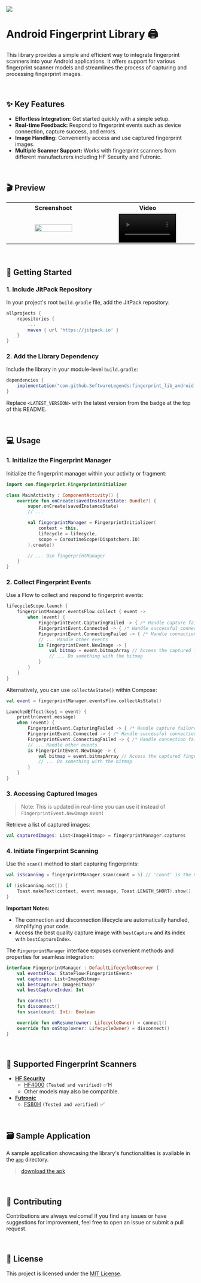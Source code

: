 [![](https://jitpack.io/v/SoftwareLegends/fingerprint_lib_android.svg)](https://jitpack.io/#SoftwareLegends/fingerprint_lib_android)

# Android Fingerprint Library 🖨️

This library provides a simple and efficient way to integrate fingerprint scanners into your Android applications. It offers support for various fingerprint scanner models and streamlines the process of capturing and processing fingerprint images.

<br/>

## ✨ Key Features

- **Effortless Integration:** Get started quickly with a simple setup.
- **Real-time Feedback:** Respond to fingerprint events such as device connection, capture success, and errors.
- **Image Handling:**  Conveniently access and use captured fingerprint images.
- **Multiple Scanner Support:**  Works with fingerprint scanners from different manufacturers including HF Security and Futronic.


<br/>

## 🎬 Preview

<table>
  <tr>
    <th>Screenshoot</th>
    <th>Video</th>
  </tr>
  <tr align="center">
    <td width="50%"> <img src="https://github.com/user-attachments/assets/9c5c7467-f6d6-475a-a90b-4539e64cbcc4" width="65%"/> </td>
    <td width="50%"> <video src="https://github.com/user-attachments/assets/779f1bb5-38f8-40a5-8d58-70842ab2c399" width="65%"/> </td>
  </tr>
</table>

<br/>

## 🚀 Getting Started

### 1. Include JitPack Repository

In your project's root `build.gradle` file, add the JitPack repository:

```gradle
allprojects {
    repositories {
        ...
        maven { url 'https://jitpack.io' } 
    }
}
```

### 2. Add the Library Dependency

Include the library in your module-level `build.gradle`:

```gradle
dependencies {
    implementation("com.github.SoftwareLegends:fingerprint_lib_android:<LATEST_VERSION>") 
}
```

Replace `<LATEST_VERSION>` with the latest version from the badge at the top of this README.

<br/>

## 💻 Usage

### 1. Initialize the Fingerprint Manager

Initialize the fingerprint manager within your activity or fragment:

```kotlin
import com.fingerprint.FingerprintInitializer

class MainActivity : ComponentActivity() {
    override fun onCreate(savedInstanceState: Bundle?) {
        super.onCreate(savedInstanceState)
        // ... 

        val fingerprintManager = FingerprintInitializer(
            context = this,
            lifecycle = lifecycle, 
            scope = CoroutineScope(Dispatchers.IO) 
        ).create()

        // ... Use fingerprintManager
    }
}
```

### 2. Collect Fingerprint Events

Use a Flow to collect and respond to fingerprint events:

```kotlin
lifecycleScope.launch {
    fingerprintManager.eventsFlow.collect { event ->
        when (event) {
            FingerprintEvent.CapturingFailed -> { /* Handle capture failure */ }
            FingerprintEvent.Connected -> { /* Handle successful connection */ }
            FingerprintEvent.ConnectingFailed -> { /* Handle connection failure */ }
            // ... Handle other events
            is FingerprintEvent.NewImage -> { 
                val bitmap = event.bitmapArray // Access the captured fingerprint image
                // ... Do something with the bitmap
            }
        }
    }
}
```

Alternatively, you can use `collectAsState()` within Compose:

```kotlin
val event = fingerprintManager.eventsFlow.collectAsState()

LaunchedEffect(key1 = event) {
    println(event.message)
    when (event) {
        FingerprintEvent.CapturingFailed -> { /* Handle capture failure */ }
        FingerprintEvent.Connected -> { /* Handle successful connection */ }
        FingerprintEvent.ConnectingFailed -> { /* Handle connection failure */ }
        // ... Handle other events
        is FingerprintEvent.NewImage -> { 
            val bitmap = event.bitmapArray // Access the captured fingerprint image
            // ... Do something with the bitmap
        }
    }
}
```

### 3. Accessing Captured Images

> Note: This is updated in real-time you can use it instead of `FingerprintEvent.NewImage` event

Retrieve a list of captured images: 

```kotlin
val capturedImages: List<ImageBitmap> = fingerprintManager.captures 
```

### 4. Initiate Fingerprint Scanning

Use the `scan()` method to start capturing fingerprints:

```kotlin
val isScanning = fingerprintManager.scan(count = 5) // 'count' is the number of desired captures

if (isScanning.not()) { 
    Toast.makeText(context, event.message, Toast.LENGTH_SHORT).show() 
}
```

**Important Notes:**

- The connection and disconnection lifecycle are automatically handled, simplifying your code.
- Access the best quality capture image with `bestCapture` and its index with `bestCaptureIndex`.

The `FingerprintManager` interface exposes convenient methods and properties for seamless integration:

```kotlin
interface FingerprintManager : DefaultLifecycleObserver {
    val eventsFlow: StateFlow<FingerprintEvent>
    val captures: List<ImageBitmap>
    val bestCapture: ImageBitmap?
    val bestCaptureIndex: Int

    fun connect()
    fun disconnect()
    fun scan(count: Int): Boolean

    override fun onResume(owner: LifecycleOwner) = connect()
    override fun onStop(owner: LifecycleOwner) = disconnect()
}
```

<br/>

## 🤝  Supported Fingerprint Scanners

- **[HF Security](https://hfsecurity.cn/)**
    - [HF4000](https://hfsecurity.cn/hf4000-optical-android-fingerprint-scanner/) `(Tested and verified)` ✅H
    - Other models may also be compatible.
- **[Futronic](https://www.futronic-tech.com/)**
    - [FS80H](https://www.futronic-tech.com/pro-detail.php?pro_id=1543) `(Tested and verified)` ✅

<br/>

## 🗃️  Sample Application

A sample application showcasing the library's functionalities is available in the [`app`](/app) directory.
> [download the apk](https://github.com/SoftwareLegends/fingerprint_lib_android/raw/develop/sample/sample.apk)

<br/>

## 🙌  Contributing

Contributions are always welcome! If you find any issues or have suggestions for improvement, feel free to open an issue or submit a pull request.

<br/>

## 📄  License

This project is licensed under the [MIT License](LICENSE).

<br/>
